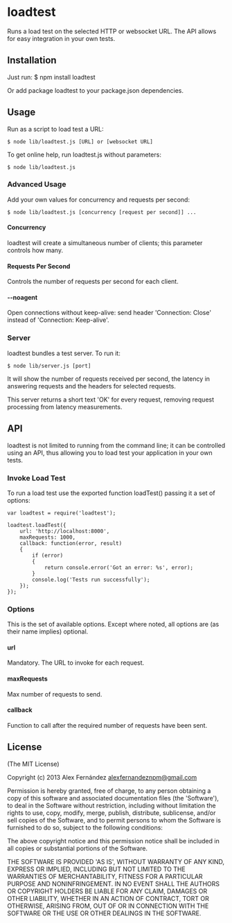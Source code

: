 # loadtest

Runs a load test on the selected HTTP or websocket URL. The API allows for easy integration in your own tests.

## Installation

Just run:
    $ npm install loadtest

Or add package loadtest to your package.json dependencies.

## Usage

Run as a script to load test a URL:

    $ node lib/loadtest.js [URL] or [websocket URL]

To get online help, run loadtest.js without parameters:

    $ node lib/loadtest.js

### Advanced Usage

Add your own values for concurrency and requests per second:

    $ node lib/loadtest.js [concurrency [request per second]] ...

#### Concurrency

loadtest will create a simultaneous number of clients; this parameter controls how many.

#### Requests Per Second

Controls the number of requests per second for each client.

#### --noagent

Open connections without keep-alive: send header 'Connection: Close' instead of 'Connection: Keep-alive'.

### Server

loadtest bundles a test server. To run it:

    $ node lib/server.js [port]

It will show the number of requests received per second, the latency in answering requests and the headers for selected requests.

This server returns a short text 'OK' for every request, removing request processing from latency measurements.

## API

loadtest is not limited to running from the command line; it can be controlled using an API, thus allowing you to load test your application in your own tests.

### Invoke Load Test

To run a load test use the exported function loadTest() passing it a set of options:

    var loadtest = require('loadtest');
    
    loadtest.loadTest({
        url: 'http://localhost:8000',
        maxRequests: 1000,
        callback: function(error, result)
        {
            if (error)
            {
                return console.error('Got an error: %s', error);
            }
            console.log('Tests run successfully');
        });
	});

### Options

This is the set of available options. Except where noted, all options are (as their name implies) optional.

#### url

Mandatory. The URL to invoke for each request.

#### maxRequests

Max number of requests to send.

#### callback

Function to call after the required number of requests have been sent.

## License

(The MIT License)

Copyright (c) 2013 Alex Fernández <alexfernandeznpm@gmail.com>

Permission is hereby granted, free of charge, to any person obtaining a copy of this software and associated documentation files (the 'Software'), to deal in the Software without restriction, including without limitation the rights to use, copy, modify, merge, publish, distribute, sublicense, and/or sell copies of the Software, and to permit persons to whom the Software is furnished to do so, subject to the following conditions:

The above copyright notice and this permission notice shall be included in all copies or substantial portions of the Software.

THE SOFTWARE IS PROVIDED 'AS IS', WITHOUT WARRANTY OF ANY KIND, EXPRESS OR IMPLIED, INCLUDING BUT NOT LIMITED TO THE WARRANTIES OF MERCHANTABILITY, FITNESS FOR A PARTICULAR PURPOSE AND NONINFRINGEMENT. IN NO EVENT SHALL THE AUTHORS OR COPYRIGHT HOLDERS BE LIABLE FOR ANY CLAIM, DAMAGES OR OTHER LIABILITY, WHETHER IN AN ACTION OF CONTRACT, TORT OR OTHERWISE, ARISING FROM, OUT OF OR IN CONNECTION WITH THE SOFTWARE OR THE USE OR OTHER DEALINGS IN THE SOFTWARE.

